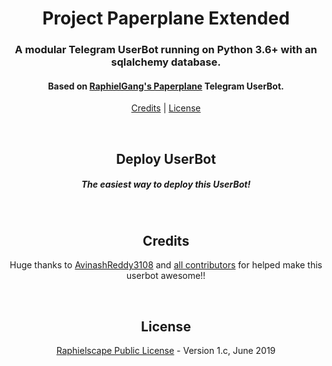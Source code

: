 <h1 align="center">Project Paperplane Extended</h1>
<h3 align="center">A modular Telegram UserBot running on Python 3.6+ with an sqlalchemy database.</h3>
<h4 align="center">Based on <a href="https://github.com/MyPaperPlane/Telegram-UserBot">RaphielGang's Paperplane</a> Telegram UserBot.</h4>
<p align="center"><a href="#credits">Credits</a> | <a href="#license">License</a></p>
<p align="center">&nbsp;</p>
<h2 align="center">Deploy UserBot</h2>
<h5 align="center">The easiest way to deploy this UserBot!</h5>
<p align="center">&nbsp;</p>
<h2 align="center">Credits</h2>
<p align="center">Huge thanks to <a href="https://github.com/AvinashReddy3108/PaperplaneExtended/">AvinashReddy3108</a> and <a href="https://github.com/AvinashReddy3108/PaperplaneExtended/graphs/contributors">all contributors</a> for helped make this userbot awesome!!</p>
<p align="center">&nbsp;</p>
<h2 align="center">License</h2>
<p align="center"><a href="https://github.com/AvinashReddy3108/PaperplaneExtended/blob/sql-extended/LICENSE">Raphielscape Public License</a> - Version 1.c, June 2019</p>
